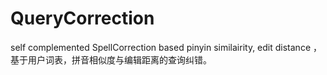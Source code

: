 # QueryCorrection
self complemented SpellCorrection based pinyin similairity, edit distance ，基于用户词表，拼音相似度与编辑距离的查询纠错。

